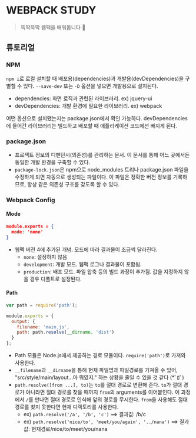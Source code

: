 # WEBPACK STUDY

> 뚝딱뚝딱 웹팩을 배워봅니다 🤩

## 튜토리얼

### NPM

`npm i`로 로컬 설치할 때 배포용(dependencies)과 개발용(devDependencies)을 구별할 수 있다.
`--save-dev` 또는 `-D` 옵션을 넣으면 개발용으로 설치된다.

- dependencies: 화면 로직과 관련된 라이브러리. ex) jquery-ui
- devDependencies: 개발 환경에 필요한 라이브러리. ex) webpack

어떤 옵션으로 설치됐는지는 package.json에서 확인 가능하다.
devDependencies에 들어간 라이브러리는 빌드하고 배포할 때 애플리케이션 코드에선 빠지게 된다.

### package.json

- 프로젝트 정보의 디펜던시(의존성)를 관리하는 문서. 이 문서를 통해 어느 곳에서든 동일한 개발 환경을 구축할 수 있다.
- `package-lock.json`은 npm으로 node_modules 트리나 package.json 파일을 수정하게 되면 자동으로 생성되는 파일이다. 이 파일은 정확한 버전 정보를 기록하므로, 항상 같은 의존성 구조를 갖도록 할 수 있다.

### Webpack Config

#### Mode

```JSON
module.exports = {
  mode: 'none'
}
```

- 웹펙 버전 4에 추가된 개념. 모드에 따라 결과물이 조금씩 달라진다.
  - `none`: 설정하지 않음
  - `development`: 개발 모드. 웹팩 로그나 결과물이 포함됨.
  - `production`: 배포 모드. 파일 압축 등의 빌드 과정이 추가됨. 값을 지정하지 않을 경우 디폴트로 설정된다.

#### Path

```js
var path = require('path');

module.exports = {
  output: {
    filename: 'main.js',
    path: path.resolve(__dirname, 'dist')
  }
};
```

- Path 모듈은 Node.js에서 제공하는 경로 모듈이다. `require('path')`로 가져와 사용한다.
- `__filename`과 `__dirname`을 통해 현재 파일명과 파일경로를 가져올 수 있어, "src/style/main/layout...아 뭐였지." 하는 상황을 줄일 수 있을 것 같다 (*ﾟﾛﾟ)
- `path.resolve([from ...], to)`는 `to`를 절대 경로로 변환해 준다. `to`가 절대 경로가 아니라면 절대 경로를 찾을 때까지 `from`의 arguments를 이어붙인다. 이 과정에서 `/`를 만나면 절대 경로로 인식해 앞의 경로를 무시한다. `from`을 사용해도 절대 경로를 찾지 못한다면 현재 디렉토리를 사용한다.
  - ex) `path.resolve('/a', '/b', 'c')` ==> 결과값: /b/c
  - ex) `path.resolve('nice/to', 'meet/you/again', '../nana')` ==> 결과값: 현재경로/nice/to/meet/you/nana
